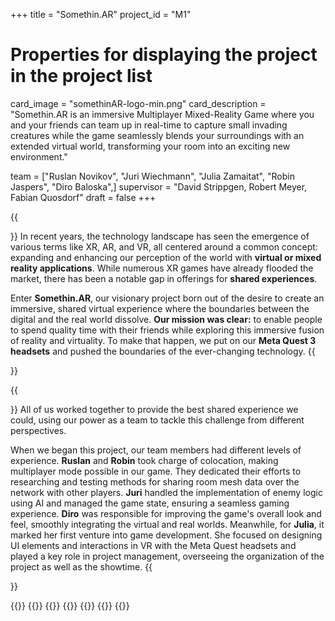 +++
title = "Somethin.AR"
project_id = "M1"

# Properties for displaying the project in the project list
card_image = "somethinAR-logo-min.png"
card_description = "Somethin.AR is an immersive Multiplayer Mixed-Reality Game where you and your friends can team up in real-time to capture small invading creatures while the game seamlessly blends your surroundings with an extended virtual world, transforming your room into an exciting new environment." 

team = ["Ruslan Novikov", "Juri Wiechmann", "Julia Zamaitat", "Robin Jaspers", "Diro Baloska",]
supervisor = "David Strippgen, Robert Meyer, Fabian Quosdorf"
draft = false
+++

{{<section title="Our Goal">}}
In recent years, the technology landscape has seen the emergence of various terms like XR, AR, and VR, all centered around a common concept: expanding and enhancing our perception of the world with **virtual or mixed reality applications**. While numerous XR games have already flooded the market, there has been a notable gap in offerings for **shared experiences**.

Enter **Somethin.AR**, our visionary project born out of the desire to create an immersive, shared virtual experience where the boundaries between the digital and the real world dissolve. **Our mission was clear:** to enable people to spend quality time with their friends while exploring this immersive fusion of reality and virtuality. To make that happen, we put on our **Meta Quest 3 headsets** and pushed the boundaries of the ever-changing technology.
{{</section>}}

{{<section title="The Team">}}
All of us worked together to provide the best shared experience we could, using our power as a team to tackle this challenge from different perspectives.

When we began this project, our team members had different levels of experience. **Ruslan** and **Robin** took charge of colocation, making multiplayer mode possible in our game. They dedicated their efforts to researching and testing methods for sharing room mesh data over the network with other players. **Juri** handled the implementation of enemy logic using AI and managed the game state, ensuring a seamless gaming experience. **Diro** was responsible for improving the game's overall look and feel, smoothly integrating the virtual and real worlds. Meanwhile, for **Julia**, it marked her first venture into game development. She focused on designing UI elements and interactions in VR with the Meta Quest headsets and played a key role in project management, overseeing the organization of the project as well as the showtime.
{{</section>}}

{{<gallery>}}
{{<team-member image="robin.jpg" name="Robin Jaspers">}}
{{<team-member image="julia.jpg" name="Julia Zamaitat">}}
{{<team-member image="ruslan.jpg" name="Ruslan Novikov">}}
{{<team-member image="juri.png" name="Juri Wiechmann">}}
{{<team-member image="diro.png" name="Diro Baloska">}}
{{</gallery>}}

